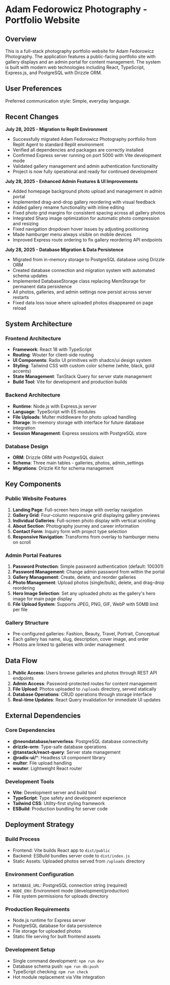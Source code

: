 # Adam Fedorowicz Photography - Portfolio Website

## Overview

This is a full-stack photography portfolio website for Adam Fedorowicz Photography. The application features a public-facing portfolio site with gallery displays and an admin portal for content management. The system is built with modern web technologies including React, TypeScript, Express.js, and PostgreSQL with Drizzle ORM.

## User Preferences

Preferred communication style: Simple, everyday language.

## Recent Changes

**July 28, 2025 - Migration to Replit Environment**
- Successfully migrated Adam Fedorowicz Photography portfolio from Replit Agent to standard Replit environment
- Verified all dependencies and packages are correctly installed
- Confirmed Express server running on port 5000 with Vite development mode
- Validated gallery management and admin authentication functionality
- Project is now fully operational and ready for continued development

**July 28, 2025 - Enhanced Admin Features & UI Improvements**
- Added homepage background photo upload and management in admin portal
- Implemented drag-and-drop gallery reordering with visual feedback
- Added gallery rename functionality with inline editing
- Fixed photo grid margins for consistent spacing across all gallery photos
- Integrated Sharp image optimization for automatic photo compression and resizing
- Fixed navigation dropdown hover issues by adjusting positioning
- Made hamburger menu always visible on mobile devices
- Improved Express route ordering to fix gallery reordering API endpoints

**July 28, 2025 - Database Migration & Data Persistence**
- Migrated from in-memory storage to PostgreSQL database using Drizzle ORM
- Created database connection and migration system with automated schema updates
- Implemented DatabaseStorage class replacing MemStorage for permanent data persistence
- All photos, galleries, and admin settings now persist across server restarts
- Fixed data loss issue where uploaded photos disappeared on page reload

## System Architecture

### Frontend Architecture
- **Framework**: React 18 with TypeScript
- **Routing**: Wouter for client-side routing
- **UI Components**: Radix UI primitives with shadcn/ui design system
- **Styling**: Tailwind CSS with custom color scheme (white, black, gold accents)
- **State Management**: TanStack Query for server state management
- **Build Tool**: Vite for development and production builds

### Backend Architecture
- **Runtime**: Node.js with Express.js server
- **Language**: TypeScript with ES modules
- **File Uploads**: Multer middleware for photo upload handling
- **Storage**: In-memory storage with interface for future database integration
- **Session Management**: Express sessions with PostgreSQL store

### Database Design
- **ORM**: Drizzle ORM with PostgreSQL dialect
- **Schema**: Three main tables - galleries, photos, admin_settings
- **Migrations**: Drizzle Kit for schema management

## Key Components

### Public Website Features
1. **Landing Page**: Full-screen hero image with overlay navigation
2. **Gallery Grid**: Four-column responsive grid displaying gallery previews
3. **Individual Galleries**: Full-screen photo display with vertical scrolling
4. **About Section**: Photography journey and career information
5. **Contact Form**: Inquiry form with project type selection
6. **Responsive Navigation**: Transforms from overlay to hamburger menu on scroll

### Admin Portal Features
1. **Password Protection**: Simple password authentication (default: 100301)
2. **Password Management**: Change admin password from within the portal
3. **Gallery Management**: Create, delete, and reorder galleries
4. **Photo Management**: Upload photos (single/bulk), delete, and drag-drop reordering
5. **Hero Image Selection**: Set any uploaded photo as the gallery's hero image for main page display
6. **File Upload System**: Supports JPEG, PNG, GIF, WebP with 50MB limit per file

### Gallery Structure
- Pre-configured galleries: Fashion, Beauty, Travel, Portrait, Conceptual
- Each gallery has name, slug, description, cover image, and order
- Photos are linked to galleries with order management

## Data Flow

1. **Public Access**: Users browse galleries and photos through REST API endpoints
2. **Admin Access**: Password-protected routes for content management
3. **File Upload**: Photos uploaded to `/uploads` directory, served statically
4. **Database Operations**: CRUD operations through storage interface
5. **Real-time Updates**: React Query invalidation for immediate UI updates

## External Dependencies

### Core Dependencies
- **@neondatabase/serverless**: PostgreSQL database connectivity
- **drizzle-orm**: Type-safe database operations
- **@tanstack/react-query**: Server state management
- **@radix-ui/***: Headless UI component library
- **multer**: File upload handling
- **wouter**: Lightweight React router

### Development Tools
- **Vite**: Development server and build tool
- **TypeScript**: Type safety and development experience
- **Tailwind CSS**: Utility-first styling framework
- **ESBuild**: Production bundling for server code

## Deployment Strategy

### Build Process
- Frontend: Vite builds React app to `dist/public`
- Backend: ESBuild bundles server code to `dist/index.js`
- Static Assets: Uploaded photos served from `/uploads` directory

### Environment Configuration
- `DATABASE_URL`: PostgreSQL connection string (required)
- `NODE_ENV`: Environment mode (development/production)
- File system permissions for uploads directory

### Production Requirements
- Node.js runtime for Express server
- PostgreSQL database for data persistence
- File storage for uploaded photos
- Static file serving for built frontend assets

### Development Setup
- Single command development: `npm run dev`
- Database schema push: `npm run db:push`
- TypeScript checking: `npm run check`
- Hot module replacement via Vite integration